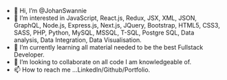 - 👋 Hi, I’m @JohanSwannie
- 👀 I’m interested in JavaScript, React.js, Redux, JSX, XML, JSON, GraphQL, Node.js, Express.js, Next.js, JQuery, Bootstrap, HTML5, CSS3, SASS, PHP, Python, MySQL, MSSQL, T-SQL, Postgre SQL, Data analysis, Data Integration, Data Visualisation.
- 🌱 I’m currently learning all material needed to be the best Fullstack Developer. 
- 💞️ I’m looking to collaborate on all code I am knowledgeable of.
- 📫 How to reach me ...LinkedIn/Github/Portfolio.

<!---
JohanSwannie/JohanSwannie is a ✨ special ✨ repository because its `README.md` (this file) appears on your GitHub profile.
You can click the Preview link to take a look at your changes.
--->
